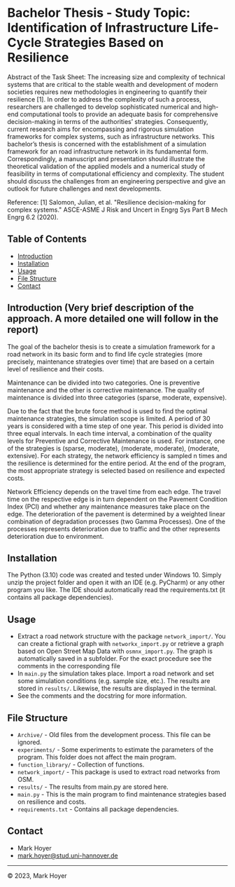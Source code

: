 # Bachelor Thesis - Study Topic: Identification of Infrastructure Life-Cycle Strategies Based on Resilience

Abstract of the Task Sheet:
The increasing size and complexity of technical systems that are critical to the stable wealth
and development of modern societies requires new methodologies in engineering to
quantify their resilience [1]. In order to address the complexity of such a process,
researchers are challenged to develop sophisticated numerical and high-end computational
tools to provide an adequate basis for comprehensive decision-making in terms of the
authorities’ strategies. Consequently, current research aims for encompassing and rigorous
simulation frameworks for complex systems, such as infrastructure networks.
This bachelor’s thesis is concerned with the establishment of a simulation framework for an
road infrastructure network in its fundamental form. Correspondingly, a manuscript and
presentation should illustrate the theoretical validation of the applied models and a
numerical study of feasibility in terms of computational efficiency and complexity. The
student should discuss the challenges from an engineering perspective and give an outlook
for future challenges and next developments.

Reference:
[1] Salomon, Julian, et al. "Resilience decision-making for complex systems."
ASCE-ASME J Risk and Uncert in Engrg Sys Part B Mech Engrg 6.2 (2020).

## Table of Contents

- [Introduction](#introduction)
- [Installation](#installation)
- [Usage](#usage)
- [File Structure](#file-structure)
- [Contact](#contact)

## Introduction (Very brief description of the approach. A more detailed one will follow in the report)

The goal of the bachelor thesis is to create a simulation framework for a road network in its basic form and to find 
life cycle strategies (more precisely, maintenance strategies over time) that are based on a certain level of resilience and their costs.

Maintenance can be divided into two categories. One is preventive maintenance and the other is corrective maintenance. 
The quality of maintenance is divided into three categories (sparse, moderate, expensive). 

Due to the fact that the brute force method is used to find the optimal maintenance strategies, the simulation scope is limited. 
A period of 30 years is considered with a time step of one year. This period is divided into three equal intervals. 
In each time interval, a combination of the quality levels for Preventive and Corrective Maintenance is used.
For instance, one of the strategies is (sparse, moderate), (moderate, moderate), (moderate, extensive).
For each strategy, the network efficiency is sampled n times and the resilience is determined for the entire period.
At the end of the program, the most appropriate strategy is selected based on resilience and expected costs.

Network Efficiency depends on the travel time from each edge. The travel time on the respective edge is in turn dependent 
on the Pavement Condition Index (PCI) and whether any maintenance measures take place on the edge. The deterioration of 
the pavement is determined by a weighted linear combination of degradation processes (two Gamma Processes). One of the processes 
represents deterioration due to traffic and the other represents deterioration due to environment.

## Installation

The Python (3.10) code was created and tested under Windows 10.
Simply unzip the project folder and open it with an IDE (e.g. PyCharm) or any other program you like.
The IDE should automatically read the requirements.txt (it contains all package dependencies).

## Usage

- Extract a road network structure with the package `network_import/`. You can create a fictional graph with `networkx_import.py` 
or retrieve a graph based on Open Street Map Data with `osmnx_import.py`. The graph is automatically saved in a subfolder.
For the exact procedure see the comments in the corresponding file
- In `main.py` the simulation takes place. Import a road network and set some simulation conditions (e.g. sample size, etc.).
The results are stored in `results/`. Likewise, the results are displayed in the terminal.
- See the comments and the docstring for more information.

## File Structure

- `Archive/` - Old files from the development process. This file can be ignored.
- `experiments/` - Some experiments to estimate the parameters of the program. This folder does not affect the main program.
- `function_library/` - Collection of functions.
- `network_import/` - This package is used to extract road networks from OSM.
- `results/` - The results from main.py are stored here.
- `main.py` - This is the main program to find maintenance strategies based on resilience and costs.
- `requirements.txt` - Contains all package dependencies.

## Contact

- Mark Hoyer
- mark.hoyer@stud.uni-hannover.de

---

© 2023, Mark Hoyer
